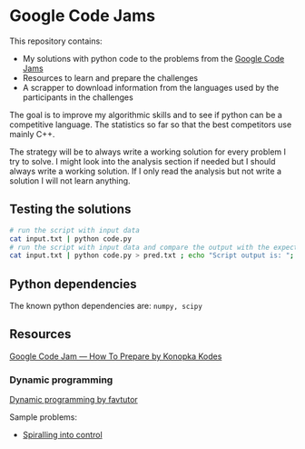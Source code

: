 # Google Code Jams

This repository contains:

- My solutions with python code to the problems from the [Google Code Jams](https://codingcompetitions.withgoogle.com/codejam)
- Resources to learn and prepare the challenges
- A scrapper to download information from the languages used by the participants in the challenges

The goal is to improve my algorithmic skills and to see if python can be a competitive language.
The statistics so far so that the best competitors use mainly C++.

The strategy will be to always write a working solution for every problem I try to solve. I might
look into the analysis section if needed but I should always write a working solution. If I only
read the analysis but not write a solution I will not learn anything.

## Testing the solutions

```bash
# run the script with input data
cat input.txt | python code.py
# run the script with input data and compare the output with the expected output
cat input.txt | python code.py > pred.txt ; echo "Script output is: "; cat pred.txt; echo "Comparison with required output"; diff output.txt pred.txt; rm pred.txt
```

## Python dependencies

The known python dependencies are: `numpy, scipy`

## Resources

[Google Code Jam — How To Prepare by Konopka Kodes](https://konopkakodes.medium.com/google-code-jam-study-guide-a8c58baf6397)

### Dynamic programming

[Dynamic programming by favtutor](https://favtutor.com/blogs/dynamic-programming)

Sample problems:

- [Spiralling into control](https://codingcompetitions.withgoogle.com/codejam/round/00000000008778ec/0000000000b15a74)
